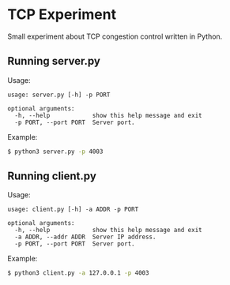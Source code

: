 # TCP Experiment
Small experiment about TCP congestion control written in Python.

## Running server.py
Usage:
```
usage: server.py [-h] -p PORT

optional arguments:
  -h, --help            show this help message and exit
  -p PORT, --port PORT  Server port.
```

Example:
```bash
$ python3 server.py -p 4003
```

## Running client.py
Usage:
```
usage: client.py [-h] -a ADDR -p PORT

optional arguments:
  -h, --help            show this help message and exit
  -a ADDR, --addr ADDR  Server IP address.
  -p PORT, --port PORT  Server port.
```

Example:
```bash
$ python3 client.py -a 127.0.0.1 -p 4003
```